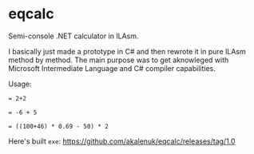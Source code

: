 eqcalc
======

Semi-console .NET calculator in ILAsm.

I basically just made a prototype in C# and then rewrote it in pure ILAsm method by method. The main purpose was to get aknowleged with Microsoft Intermediate Language and C# compiler capabilities. 

Usage:

    = 2+2

    = -6 + 5

    = ((100+46) * 0.69 - 50) * 2
    
Here's built `exe`: 
https://github.com/akalenuk/eqcalc/releases/tag/1.0
